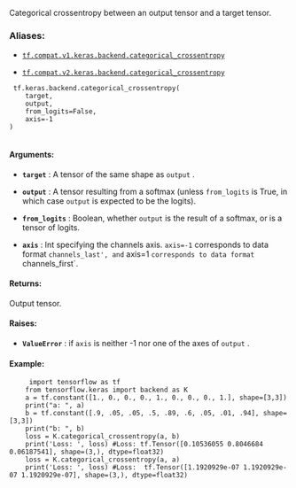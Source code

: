 Categorical crossentropy between an output tensor and a target tensor.



### Aliases:

- [ `tf.compat.v1.keras.backend.categorical_crossentropy` ](/api_docs/python/tf/keras/backend/categorical_crossentropy)

- [ `tf.compat.v2.keras.backend.categorical_crossentropy` ](/api_docs/python/tf/keras/backend/categorical_crossentropy)



```
 tf.keras.backend.categorical_crossentropy(
    target,
    output,
    from_logits=False,
    axis=-1
)
 
```



#### Arguments:

- **`target`** : A tensor of the same shape as  `output` .

- **`output`** : A tensor resulting from a softmax
(unless  `from_logits`  is True, in which
case  `output`  is expected to be the logits).

- **`from_logits`** : Boolean, whether  `output`  is the
result of a softmax, or is a tensor of logits.

- **`axis`** : Int specifying the channels axis.  `axis=-1`  corresponds to data
format  `channels_last', and` axis=1 `corresponds to data format` channels_first`.



#### Returns:
Output tensor.



#### Raises:

- **`ValueError`** : if  `axis`  is neither -1 nor one of the axes of  `output` .



#### Example:


```
     import tensorflow as tf
    from tensorflow.keras import backend as K
    a = tf.constant([1., 0., 0., 0., 1., 0., 0., 0., 1.], shape=[3,3])
    print("a: ", a)
    b = tf.constant([.9, .05, .05, .5, .89, .6, .05, .01, .94], shape=[3,3])
    print("b: ", b)
    loss = K.categorical_crossentropy(a, b)
    print('Loss: ', loss) #Loss: tf.Tensor([0.10536055 0.8046684  0.06187541], shape=(3,), dtype=float32)
    loss = K.categorical_crossentropy(a, a)
    print('Loss: ', loss) #Loss:  tf.Tensor([1.1920929e-07 1.1920929e-07 1.1920929e-07], shape=(3,), dtype=float32)
 
```

